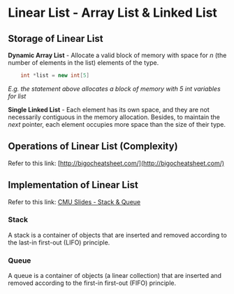 # Linear List - Array List & Linked List

## Storage of Linear List

**Dynamic Array List**	- Allocate a valid block of memory with space for *n* (the number of elements in the list) elements of the type.
```c++
	int *list = new int[5] 
```
*E.g. the statement above allocates a block of memory with 5 int variables for list*

**Single Linked List**	- Each element has its own space, and they are not necessarily contiguous in the memory allocation. Besides, to maintain the *next* pointer, each element occupies more space than the size of their type.

## Operations of Linear List (Complexity)

Refer to this link: [http://bigocheatsheet.com/](http://bigocheatsheet.com/)

## Implementation of Linear List

Refer to this link: [CMU Slides - Stack & Queue](http://www.cs.cmu.edu/~./adamchik/15-121/lectures/Stacks%20and%20Queues/Stacks%20and%20Queues.html)

### Stack

A stack is a container of objects that are inserted and removed according to the last-in first-out (LIFO) principle.

### Queue

A queue is a container of objects (a linear collection) that are inserted and removed according to the first-in first-out (FIFO) principle.


